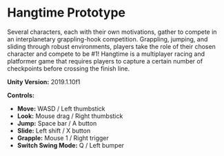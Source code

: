 # Hangtime Prototype

Several characters, each with their own motivations, gather to compete in an interplanetary grappling-hook competition. Grappling, jumping,
and sliding through robust environments, players take the role of their chosen character and compete to be #1! Hangtime is a multiplayer racing and platformer game that requires players to capture a certain number of checkpoints before crossing the finish line.

**Unity Version:** 2019.1.10f1

**Controls:**
- **Move:** WASD / Left thumbstick
- **Look:** Mouse drag / Right thumbstick
- **Jump:** Space bar / A button
- **Slide:** Left shift / X button
- **Grapple:** Mouse 1 / Right trigger
- **Switch Swing Mode:** Q / Left bumper
